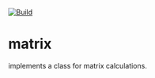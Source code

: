 [![Build](https://github.com/justnik98/matrix/actions/workflows/build.yml/badge.svg)](https://github.com/justnik98/matrix/actions/workflows/build.yml)
# matrix
implements a class for matrix calculations.
